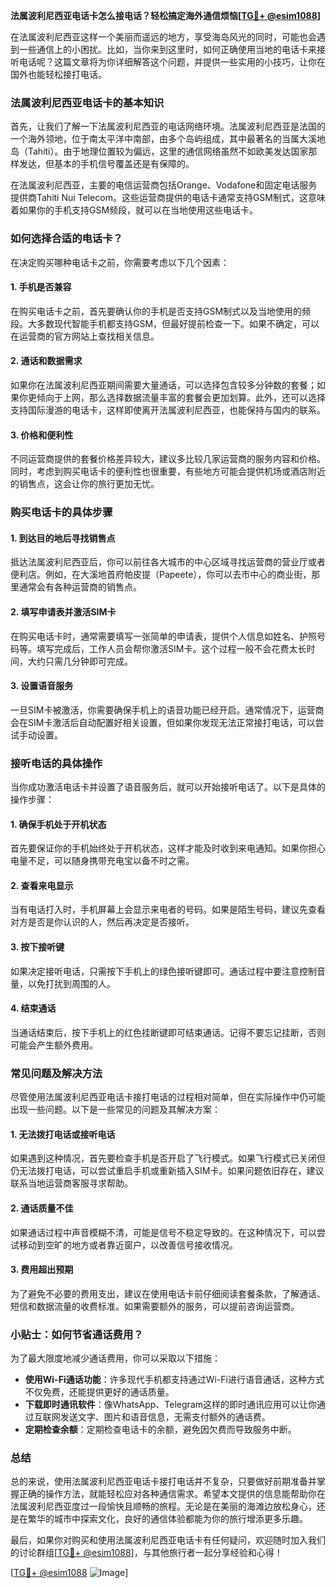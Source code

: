 **法属波利尼西亚电话卡怎么接电话？轻松搞定海外通信烦恼[[TG💪+ @esim1088](https://t.me/s/esim1088)]**

在法属波利尼西亚这样一个美丽而遥远的地方，享受海岛风光的同时，可能也会遇到一些通信上的小困扰。比如，当你来到这里时，如何正确使用当地的电话卡来接听电话呢？这篇文章将为你详细解答这个问题，并提供一些实用的小技巧，让你在国外也能轻松接打电话。

### 法属波利尼西亚电话卡的基本知识

首先，让我们了解一下法属波利尼西亚的电话网络环境。法属波利尼西亚是法国的一个海外领地，位于南太平洋中南部，由多个岛屿组成，其中最著名的当属大溪地岛（Tahiti）。由于地理位置较为偏远，这里的通信网络虽然不如欧美发达国家那样发达，但基本的手机信号覆盖还是有保障的。

在法属波利尼西亚，主要的电信运营商包括Orange、Vodafone和固定电话服务提供商Tahiti Nui Telecom。这些运营商提供的电话卡通常支持GSM制式，这意味着如果你的手机支持GSM频段，就可以在当地使用这些电话卡。

### 如何选择合适的电话卡？

在决定购买哪种电话卡之前，你需要考虑以下几个因素：

#### 1. **手机是否兼容**
   在购买电话卡之前，首先要确认你的手机是否支持GSM制式以及当地使用的频段。大多数现代智能手机都支持GSM，但最好提前检查一下。如果不确定，可以在运营商的官方网站上查找相关信息。

#### 2. **通话和数据需求**
   如果你在法属波利尼西亚期间需要大量通话，可以选择包含较多分钟数的套餐；如果你更倾向于上网，那么选择数据流量丰富的套餐会更加划算。此外，还可以选择支持国际漫游的电话卡，这样即使离开法属波利尼西亚，也能保持与国内的联系。

#### 3. **价格和便利性**
   不同运营商提供的套餐价格差异较大，建议多比较几家运营商的服务内容和价格。同时，考虑到购买电话卡的便利性也很重要，有些地方可能会提供机场或酒店附近的销售点，这会让你的旅行更加无忧。

### 购买电话卡的具体步骤

#### 1. 到达目的地后寻找销售点
   抵达法属波利尼西亚后，你可以前往各大城市的中心区域寻找运营商的营业厅或者便利店。例如，在大溪地首府帕皮提（Papeete），你可以去市中心的商业街，那里通常会有各种运营商的销售点。

#### 2. 填写申请表并激活SIM卡
   在购买电话卡时，通常需要填写一张简单的申请表，提供个人信息如姓名、护照号码等。填写完成后，工作人员会帮你激活SIM卡。这个过程一般不会花费太长时间，大约只需几分钟即可完成。

#### 3. 设置语音服务
   一旦SIM卡被激活，你需要确保手机上的语音功能已经开启。通常情况下，运营商会在SIM卡激活后自动配置好相关设置，但如果你发现无法正常接打电话，可以尝试手动设置。

### 接听电话的具体操作

当你成功激活电话卡并设置了语音服务后，就可以开始接听电话了。以下是具体的操作步骤：

#### 1. 确保手机处于开机状态
   首先要保证你的手机始终处于开机状态，这样才能及时收到来电通知。如果你担心电量不足，可以随身携带充电宝以备不时之需。

#### 2. 查看来电显示
   当有电话打入时，手机屏幕上会显示来电者的号码。如果是陌生号码，建议先查看对方是否是你认识的人，然后再决定是否接听。

#### 3. 按下接听键
   如果决定接听电话，只需按下手机上的绿色接听键即可。通话过程中要注意控制音量，以免打扰到周围的人。

#### 4. 结束通话
   当通话结束后，按下手机上的红色挂断键即可结束通话。记得不要忘记挂断，否则可能会产生额外费用。

### 常见问题及解决方法

尽管使用法属波利尼西亚电话卡接打电话的过程相对简单，但在实际操作中仍可能出现一些问题。以下是一些常见的问题及其解决方案：

#### 1. **无法拨打电话或接听电话**
   如果遇到这种情况，首先要检查手机是否开启了飞行模式。如果飞行模式已关闭但仍无法拨打电话，可以尝试重启手机或重新插入SIM卡。如果问题依旧存在，建议联系当地运营商客服寻求帮助。

#### 2. **通话质量不佳**
   如果通话过程中声音模糊不清，可能是信号不稳定导致的。在这种情况下，可以尝试移动到空旷的地方或者靠近窗户，以改善信号接收情况。

#### 3. **费用超出预期**
   为了避免不必要的费用支出，建议在使用电话卡前仔细阅读套餐条款，了解通话、短信和数据流量的收费标准。如果需要额外的服务，可以提前咨询运营商。

### 小贴士：如何节省通话费用？

为了最大限度地减少通话费用，你可以采取以下措施：

- **使用Wi-Fi通话功能**：许多现代手机都支持通过Wi-Fi进行语音通话，这种方式不仅免费，还能提供更好的通话质量。
- **下载即时通讯软件**：像WhatsApp、Telegram这样的即时通讯应用可以让你通过互联网发送文字、图片和语音信息，无需支付额外的通话费。
- **定期检查余额**：定期检查电话卡的余额，避免因欠费而导致服务中断。

### 总结

总的来说，使用法属波利尼西亚电话卡接打电话并不复杂，只要做好前期准备并掌握正确的操作方法，就能轻松应对各种通信需求。希望本文提供的信息能帮助你在法属波利尼西亚度过一段愉快且顺畅的旅程。无论是在美丽的海滩边放松身心，还是在繁华的城市中探索文化，良好的通信体验都能为你的旅行增添更多乐趣。

最后，如果你对购买和使用法属波利尼西亚电话卡有任何疑问，欢迎随时加入我们的讨论群组[[TG💪+ @esim1088](https://t.me/s/esim1088)]，与其他旅行者一起分享经验和心得！

[[TG💪+ @esim1088](https://t.me/s/esim1088) ![Image](https://i.postimg.cc/4NQfJmqS/Snipaste-2025-05-13-00-14-12.png)]